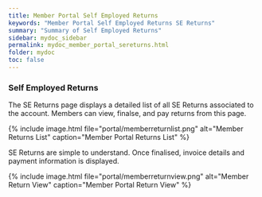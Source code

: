 ```yaml
---
title: Member Portal Self Employed Returns
keywords: "Member Portal Self Employed Returns SE Returns"
summary: "Summary of Self Employed Returns"
sidebar: mydoc_sidebar
permalink: mydoc_member_portal_sereturns.html
folder: mydoc
toc: false
---
```


### Self Employed Returns

The SE Returns page displays a detailed list of all SE Returns associated to the account. Members can view, finalse, and pay returns from this page.

{% include image.html file="portal/memberreturnlist.png" alt="Member Returns List" caption="Member Portal Returns List" %}

SE Returns are simple to understand. Once finalised, invoice details and payment information is displayed.

{% include image.html file="portal/memberreturnview.png" alt="Member Return View" caption="Member Portal Return View" %}
